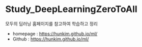 # Study_DeepLearningZeroToAll

모두의 딥러닝 홈페이지를 참고하여 학습하고 정리
* homepage : https://hunkim.github.io/ml/
* Github : https://hunkim.github.io/ml/


